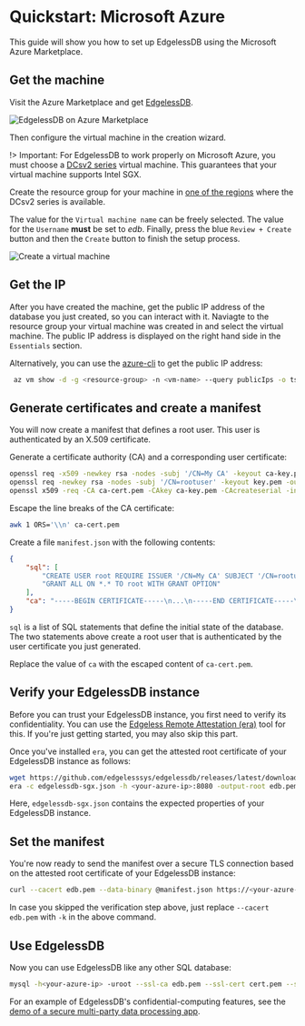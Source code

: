 # Quickstart: Microsoft Azure
This guide will show you how to set up EdgelessDB using the Microsoft Azure Marketplace.

## Get the machine
Visit the Azure Marketplace and get [EdgelessDB](https://azuremarketplace.microsoft.com/en-us/marketplace/apps/edgelesssystems.edb?tab=Overview).

![EdgelessDB on Azure Marketplace](_media/azure/azure_get.png)

Then configure the virtual machine in the creation wizard.

!> Important: For EdgelessDB to work properly on Microsoft Azure, you must choose a [DCsv2 series](https://docs.microsoft.com/en-us/azure/virtual-machines/dcv2-series) virtual machine. This guarantees that your virtual machine supports Intel SGX.

Create the resource group for your machine in [one of the regions](https://azure.microsoft.com/en-us/global-infrastructure/services/?products=virtual-machines) where the DCsv2 series is available.

The value for the `Virtual machine name` can be freely selected.
The value for the `Username` **must** be set to _edb_.
Finally, press the blue `Review + Create` button and then the `Create` button to finish the setup process.

![Create a virtual machine](_media/azure/azure_wizard.png)

## Get the IP
After you have created the machine, get the public IP address of the database you just created, so you can interact with it.
Naviagte to the resource group your virtual machine was created in and select the virtual machine.
The public IP address is displayed on the right hand side in the `Essentials` section.

Alternatively, you can use the [azure-cli](https://docs.microsoft.com/en-us/cli/azure/install-azure-cli) to get the public IP address:
```bash
 az vm show -d -g <resource-group> -n <vm-name> --query publicIps -o tsv
```

## Generate certificates and create a manifest
You will now create a manifest that defines a root user. This user is authenticated by an X.509 certificate.

Generate a certificate authority (CA) and a corresponding user certificate:
```bash
openssl req -x509 -newkey rsa -nodes -subj '/CN=My CA' -keyout ca-key.pem -out ca-cert.pem
openssl req -newkey rsa -nodes -subj '/CN=rootuser' -keyout key.pem -out csr.pem
openssl x509 -req -CA ca-cert.pem -CAkey ca-key.pem -CAcreateserial -in csr.pem -out cert.pem
```

Escape the line breaks of the CA certificate:
```bash
awk 1 ORS='\\n' ca-cert.pem
```

Create a file `manifest.json` with the following contents:
```json
{
    "sql": [
        "CREATE USER root REQUIRE ISSUER '/CN=My CA' SUBJECT '/CN=rootuser'",
        "GRANT ALL ON *.* TO root WITH GRANT OPTION"
    ],
    "ca": "-----BEGIN CERTIFICATE-----\n...\n-----END CERTIFICATE-----\n"
}
```

`sql` is a list of SQL statements that define the initial state of the database. The two statements above create a root user that is authenticated by the user certificate you just generated.

Replace the value of `ca` with the escaped content of `ca-cert.pem`.

## Verify your EdgelessDB instance
Before you can trust your EdgelessDB instance, you first need to verify its confidentiality. You can use the [Edgeless Remote Attestation (era)](https://github.com/edgelesssys/era) tool for this. If you're just getting started, you may also skip this part.

Once you've installed `era`, you can get the attested root certificate of your EdgelessDB instance as follows:
```bash
wget https://github.com/edgelesssys/edgelessdb/releases/latest/download/edgelessdb-sgx.json
era -c edgelessdb-sgx.json -h <your-azure-ip>:8080 -output-root edb.pem
```

Here, `edgelessdb-sgx.json` contains the expected properties of your EdgelessDB instance.

## Set the manifest
You're now ready to send the manifest over a secure TLS connection based on the attested root certificate of your EdgelessDB instance:
```bash
curl --cacert edb.pem --data-binary @manifest.json https://<your-azure-ip>:8080/manifest
```

In case you skipped the verification step above, just replace `--cacert edb.pem` with `-k` in the above command.

## Use EdgelessDB
Now you can use EdgelessDB like any other SQL database:
```bash
mysql -h<your-azure-ip> -uroot --ssl-ca edb.pem --ssl-cert cert.pem --ssl-key key.pem
```

For an example of EdgelessDB's confidential-computing features, see the [demo of a secure multi-party data processing app](https://github.com/edgelesssys/edgelessdb/tree/main/demo).
